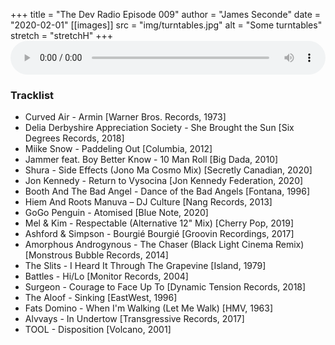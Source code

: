 +++
title = "The Dev Radio Episode 009"
author = "James Seconde"
date = "2020-02-01"
[[images]]
  src = "img/turntables.jpg"
  alt = "Some turntables"
  stretch = "stretchH"
+++
<AUDIO
    style="width:100%;"
    controls
    src="https://devtheatre.s3-eu-west-1.amazonaws.com/The+Dev+Radio+009.mp3">
    Your browser does not support the
    <code>audio</code> element.
</AUDIO>

### Tracklist

* Curved Air - Armin [Warner Bros. Records, 1973]
* Delia Derbyshire Appreciation Society - She Brought the Sun [Six Degrees Records, 2018]
* Miike Snow - Paddeling Out [Columbia, 2012]
* Jammer feat. Boy Better Know - 10 Man Roll [Big Dada, 2010]
* Shura - Side Effects (Jono Ma Cosmo Mix) [Secretly Canadian, 2020]
* Jon Kennedy - Return to Vysocina [Jon Kennedy Federation, 2020]
* Booth And The Bad Angel - Dance of the Bad Angels [Fontana, 1996]
* Hiem And Roots Manuva ‎– DJ Culture [Nang Records, 2013]
* GoGo Penguin - Atomised [Blue Note, 2020]
* Mel & Kim - Respectable (Alternative 12" Mix) [Cherry Pop, 2019]
* Ashford & Simpson - Bourgié Bourgié [Groovin Recordings, 2017]
* Amorphous Androgynous - The Chaser (Black Light Cinema Remix) [Monstrous Bubble Records, 2014]
* The Slits - I Heard It Through The Grapevine [Island, 1979]
* Battles - Hi/Lo [Monitor Records, 2004]
* Surgeon - Courage to Face Up To [Dynamic Tension Records, 2018]
* The Aloof - Sinking [EastWest, 1996]
* Fats Domino - When I'm Walking (Let Me Walk) [HMV, 1963]
* Alvvays - In Undertow [Transgressive Records, 2017]
* TOOL - Disposition [Volcano, 2001]
